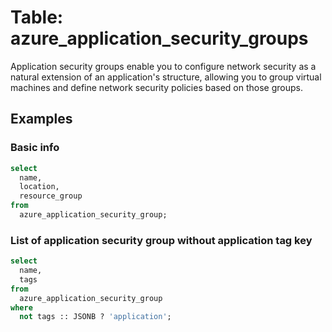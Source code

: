 # Table: azure_application_security_groups

Application security groups enable you to configure network security as a natural extension of an application's structure, allowing you to group virtual machines and define network security policies based on those groups.

## Examples

### Basic info

```sql
select
  name,
  location,
  resource_group
from
  azure_application_security_group;
```


### List of application security group without application tag key

```sql
select
  name,
  tags
from
  azure_application_security_group
where
  not tags :: JSONB ? 'application';
```
